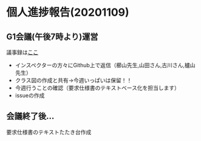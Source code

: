 # 個人進捗報告(20201109)

## G1会議(午後7時より)運営
議事録は[ここ](../../minutes/1109.md)

* インスペクターの方々にGithub上で返信（櫛山先生,山田さん,古川さん,櫨山先生）
* クラス図の作成と共有→今週いっぱいは保留！！
* 今週行うことの確認（要求仕様書のテキストベース化を担当します）
* issueの作成

## 会議終了後…

要求仕様書のテキストたたき台作成